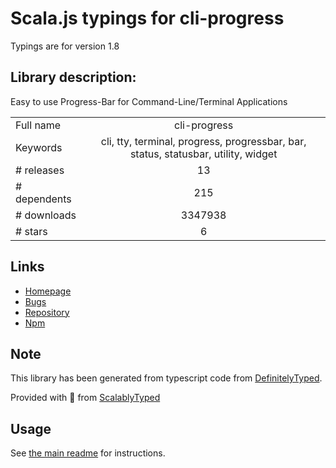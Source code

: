 
# Scala.js typings for cli-progress

Typings are for version 1.8

## Library description:
Easy to use Progress-Bar for Command-Line/Terminal Applications

|                    |                 |
| ------------------ | :-------------: |
| Full name          | cli-progress |
| Keywords           | cli, tty, terminal, progress, progressbar, bar, status, statusbar, utility, widget |
| # releases         | 13 |
| # dependents       | 215 |
| # downloads        | 3347938 |
| # stars            | 6 |

## Links
- [Homepage](https://github.com/AndiDittrich/Node.CLI-Progress)
- [Bugs](https://github.com/AndiDittrich/Node.CLI-Progress/issues)
- [Repository](https://github.com/AndiDittrich/Node.CLI-Progress)
- [Npm](https://www.npmjs.com/package/cli-progress)
    


## Note
This library has been generated from typescript code from [DefinitelyTyped](https://definitelytyped.org).

Provided with :purple_heart: from [ScalablyTyped](https://github.com/oyvindberg/ScalablyTyped)

## Usage
See [the main readme](../../readme.md) for instructions.


